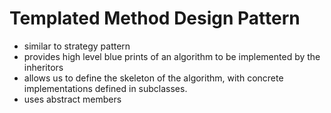 # Templated Method Design Pattern

* similar to strategy pattern
* provides high level blue prints of an algorithm to be implemented by the inheritors
* allows us to define the skeleton of the algorithm, with concrete implementations defined in subclasses.
* uses abstract members

